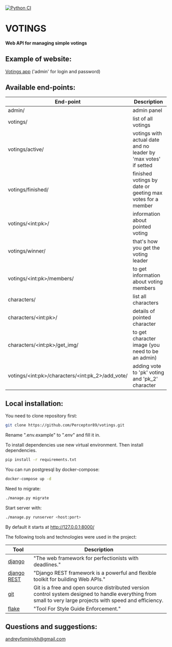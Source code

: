 [![Python CI](https://github.com/Perceptor89/votings/actions/workflows/pyci.yml/badge.svg)](https://github.com/Perceptor89/votings/actions/workflows/pyci.yml)

# VOTINGS
#### Web API for managing simple votings

## Example of website:
[Votings app](http://185.250.205.16:8000) ('admin' for login and password)

## Available end-points:
|           End-point |     Description             |
|-----------------------|-----------------------|
| admin/ | admin panel |
| votings/ | list of all votings |
| votings/active/ | votings with actual date and no leader by 'max votes' if setted |
| votings/finished/ | finished votings by date or geeting max votes for a member |
| votings/\<int:pk>/ | information about pointed voting |
| votings/winner/ | that's how you get the voting leader |
| votings/\<int:pk>/members/ | to get information about voting members |
| characters/ | list all characters |
| characters/\<int:pk>/ | details of pointed character |
| characters/\<int:pk>/get_img/ | to get character image (you need to be an admin) |
| votings/\<int:pk>/characters/\<int:pk_2>/add_vote/ | adding vote to 'pk' voting and 'pk_2' character |


## Local installation:
You need to clone repository first:
```bash
git clone https://github.com/Perceptor89/votings.git
```

Rename ".env.example" to ".env" and fill it in.

To install dependencies use new virtual environment. Then install dependencies.

```bash
pip install -r requirements.txt
```

You can run postgresql by docker-compose:

```bash
docker-compose up -d
```

Need to migrate:

```bash
./manage.py migrate
```

Start server with:

```bash
./manage.py runserver <host:port>
```

By default it starts at http://127.0.0.1:8000/

The following tools and technologies were used in the project:

| Tool                                                                     | Description                                                                                                           |
|--------------------------------------------------------------------------|-----------------------------------------------------------------------------------------------------------------------|
| [django](https://www.djangoproject.com/)                                 | "The web framework for perfectionists with deadlines."                                                   |
| [django REST](https://www.django-rest-framework.org)                                 | "Django REST framework is a powerful and flexible toolkit for building Web APIs."                                                   |
| [git](https://git-scm.com)                                               | Git is a free and open source distributed version control system designed to handle everything from small to very large projects with speed and efficiency.                                                                       |
| [flake](https://flake8.pycqa.org/en/latest/)                             | "Tool For Style Guide Enforcement."                                                                                 |


## Questions and suggestions:
<andreyfominykh@gmail.com>